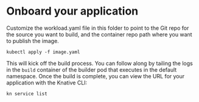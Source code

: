 # Onboard your application

Customize the workload.yaml file in this folder to point to the Git repo for the source you want to build, and the container repo path where you want to publish the image.

`kubectl apply -f image.yaml`

This will kick off the build process. You can follow along by tailing the logs in the `build` container of the builder pod that executes in the default namespace. Once the build is complete, you can view the URL for your application with the Knative CLI:

`kn service list`